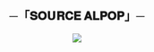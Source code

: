 <h2 align="center">
    ─「𝐒𝐎𝗨𝐑𝐂𝐄 𝐀𝐋𝐏𝐎𝐏」─
</h2>

<p align="center">
  <img src="https://telegra.ph/file/c4a94f88442f82a2af027.jpg">
</p>


